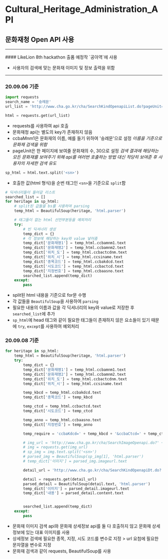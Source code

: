 # Cultural_Heritage_Administration_API
## 문화재청 Open API 사용
<hr>
#### LikeLion 8th hackathon 출품 예정작 `공아역`에 사용

- 사용자의 검색에 맞는 문화재 이미지 및 정보 출력을 위함

<hr>

### 20.09.06 기준

```python
import requests
search_name = '숭례문'
url_list = 'http://www.cha.go.kr/cha/SearchKindOpenapiList.do?pageUnit=30&ccbaMnm1=' + search_name

html = requests.get(url_list)
```

- requests를 사용하여 api 호출
- 문화재청 api는 별도의 key가 존재하지 않음
- ccbaMnm1은 문화재의 이름, 예를 들기 위하여 '숭례문'으로 설정
  <i>이름을 기준으로 문화재 검색을 위함</i>
- pageUnit은 한 페이지에 보여줄 문화재의 수, 30으로 설정
  <i>검색 결과에 해당하는 모든 문화재를 보여주기 위해 api를 여러번 호출하는 방법 대신 적당히 보여준 후 사용자의 자세한 검색 유도</i>

```python
sp_html = html.text.split('<sn>')
```
- 호출한 값(html 형식)을 순번 태그인 `<sn>`을 기준으로 `split`함

```python
# 딕셔너리들이 들어갈 리스트
searched_list = []
for heritage in sp_html:
    # split된 값들을 bs를 사용하여 parsing
    temp_html = BeautifulSoup(heritage, 'html.parser')

    # 태그들이 없는 html 선언부분등을 예외처리
    try:
        # 빈 딕셔너리 생성
        temp_dict = {}
        # 각 정보에 해당하는 key와 value 넣어줌
        temp_dict['문화재명1'] = temp_html.ccbamnm1.text
        temp_dict['문화재명2'] = temp_html.ccbamnm2.text
        temp_dict['위치_도'] = temp_html.ccbactcdnm.text
        temp_dict['위치_시'] = temp_html.ccsiname.text
        temp_dict['종목코드'] = temp_html.ccbakdcd.text
        temp_dict['시도코드'] = temp_html.ccbactcd.text
        temp_dict['지정번호'] = temp_html.ccbaasno.text
        searched_list.append(temp_dict)
    except:
        pass
```
- split된 html 내용을 기준으로 for문 수행
- 각 값들을 `BeautifulSoup`을 사용하여 `parsing`
- 필요한 내용의 이름과 값을 각 딕셔너리의 key와 value로 저장한 후 `searched_list`에 추가
- `sp_html`에 head 태그와 같이 필요한 태그들이 존재하지 않은 요소들이 있기 때문에 `try`, `except`를 사용하여 예외처리


### 20.09.08 기준

```python
for heritage in sp_html:
    temp_html = BeautifulSoup(heritage, 'html.parser')
    try:
        temp_dict = {}
        temp_dict['문화재명1'] = temp_html.ccbamnm1.text
        temp_dict['문화재명2'] = temp_html.ccbamnm2.text
        temp_dict['위치_도'] = temp_html.ccbactcdnm.text
        temp_dict['위치_시'] = temp_html.ccsiname.text

        temp_kbcd = temp_html.ccbakdcd.text
        temp_dict['종목코드'] = temp_kbcd

        temp_ctcd = temp_html.ccbactcd.text
        temp_dict['시도코드'] = temp_ctcd

        temp_anno = temp_html.ccbaasno.text
        temp_dict['지정번호'] = temp_anno

        temp_require = 'ccbaKdcd=' + temp_kbcd + '&ccbaCtcd=' + temp_ctcd + '&ccbaAsno=' + temp_anno

        # img_url = 'http://www.cha.go.kr/cha/SearchImageOpenapi.do?' + temp_require
        # img = requests.get(img_url)
        # sp_img = img.text.split('<sn>')
        # parsed_img = BeautifulSoup(sp_img[1], 'html.parser')
        # temp_dict['이미지'] = parsed_img.imageurl.text

        detail_url = 'http://www.cha.go.kr/cha/SearchKindOpenapiDt.do?' + temp_require

        detail = requests.get(detail_url)
        parsed_detail = BeautifulSoup(detail.text, 'html.parser')
        temp_dict['이미지'] = parsed_detail.imageurl.text
        temp_dict['내용'] = parsed_detail.content.text


        searched_list.append(temp_dict)
    except:
        pass
```

- 문화재 이미지 검색 api와 문화재 상세정보 api를 둘 다 호출하지 않고 문화재 상세정보에 있는 대표 이미지를 사용
- 상세정보 검색에 필요한 종목, 지정, 시도 코드를 변수로 지정 > url 요첨에 필요한 문자열을 변수로 지정
- 문화재 검색과 같이 requests, BeautifulSoup를 사용
